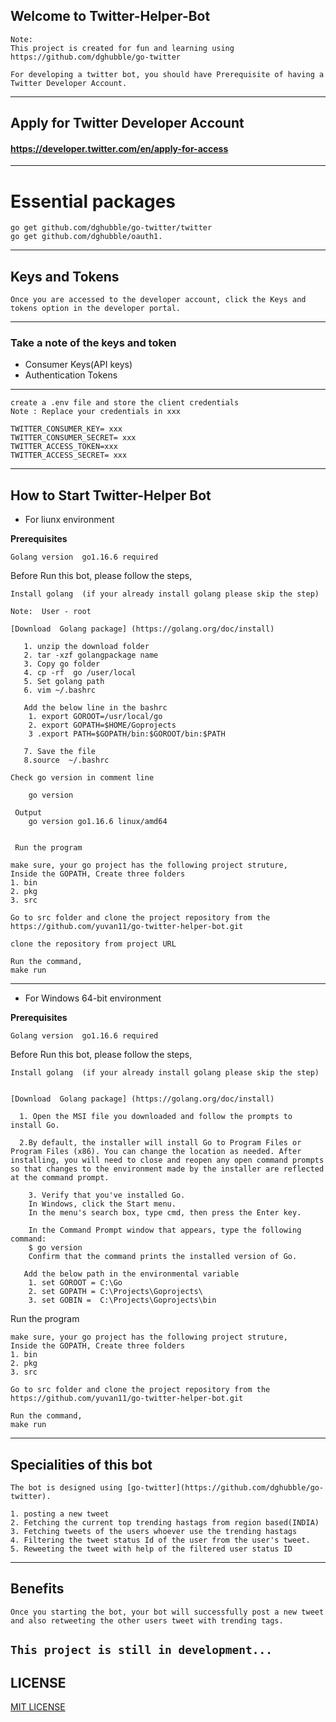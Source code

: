 ## Welcome to Twitter-Helper-Bot
    Note: 
    This project is created for fun and learning using https://github.com/dghubble/go-twitter
    
    For developing a twitter bot, you should have Prerequisite of having a Twitter Developer Account. 
---

## Apply for Twitter Developer Account
    
#### https://developer.twitter.com/en/apply-for-access
---
# Essential packages
    go get github.com/dghubble/go-twitter/twitter
    go get github.com/dghubble/oauth1.
    
---
## Keys and Tokens
    Once you are accessed to the developer account, click the Keys and tokens option in the developer portal.
---
### Take a note of the keys and token
 -  Consumer Keys(API keys)
 -  Authentication Tokens   
---
    create a .env file and store the client credentials
    Note : Replace your credentials in xxx

    TWITTER_CONSUMER_KEY= xxx
    TWITTER_CONSUMER_SECRET= xxx
    TWITTER_ACCESS_TOKEN=xxx
    TWITTER_ACCESS_SECRET= xxx  
---
## How to Start Twitter-Helper Bot


- For liunx environment

**Prerequisites** 

    Golang version  go1.16.6 required

Before Run this bot, please follow the steps,

    Install golang  (if your already install golang please skip the step)
    
    Note:  User - root
   
    [Download  Golang package] (https://golang.org/doc/install)
	
   	   1. unzip the download folder 
   	   2. tar -xzf golangpackage name 
	   3. Copy go folder 
	   4. cp -rf  go /user/local
	   5. Set golang path 
 	   6. vim ~/.bashrc
	   
	   Add the below line in the bashrc 
		1. export GOROOT=/usr/local/go
		2. export GOPATH=$HOME/Goprojects
		3 .export PATH=$GOPATH/bin:$GOROOT/bin:$PATH
		
	   7. Save the file
	   8.source  ~/.bashrc

	Check go version in comment line
		
		go version 

	 Output 
		go version go1.16.6 linux/amd64

	
     Run the program  
    
    make sure, your go project has the following project struture,
    Inside the GOPATH, Create three folders
    1. bin
    2. pkg
    3. src

    Go to src folder and clone the project repository from the https://github.com/yuvan11/go-twitter-helper-bot.git
    
    clone the repository from project URL 
    
    Run the command,
    make run

---


- For Windows 64-bit environment

**Prerequisites** 

    Golang version  go1.16.6 required

Before Run this bot, please follow the steps,

    Install golang  (if your already install golang please skip the step)
    
   
    [Download  Golang package] (https://golang.org/doc/install)
	
   	  1. Open the MSI file you downloaded and follow the prompts to install Go.
         
      2.By default, the installer will install Go to Program Files or Program Files (x86). You can change the location as needed. After installing, you will need to close and reopen any open command prompts so that changes to the environment made by the installer are reflected at the command prompt.

        3. Verify that you've installed Go.
        In Windows, click the Start menu.
        In the menu's search box, type cmd, then press the Enter key.

        In the Command Prompt window that appears, type the following command:
        $ go version
        Confirm that the command prints the installed version of Go.
	   
	   Add the below path in the environmental variable
       	1. set GOROOT = C:\Go
		2. set GOPATH = C:\Projects\Goprojects\
        3. set GOBIN =  C:\Projects\Goprojects\bin

Run the program  
    
    make sure, your go project has the following project struture,
    Inside the GOPATH, Create three folders
    1. bin
    2. pkg
    3. src

    Go to src folder and clone the project repository from the https://github.com/yuvan11/go-twitter-helper-bot.git
    
    Run the command,
    make run

---
## Specialities of this bot
    The bot is designed using [go-twitter](https://github.com/dghubble/go-twitter).

    1. posting a new tweet
    2. Fetching the current top trending hastags from region based(INDIA) 
    3. Fetching tweets of the users whoever use the trending hastags
    4. Filtering the tweet status Id of the user from the user's tweet.
    5. Reweeting the tweet with help of the filtered user status ID
---
## Benefits 
    Once you starting the bot, your bot will successfully post a new tweet and also retweeting the other users tweet with trending tags.
    
`
This project is still in development...  
`
---
## LICENSE
[MIT LICENSE](https://github.com/yuvan11/go-twitter-helper-bot/blob/master/LICENSE)




